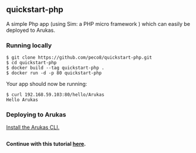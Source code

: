 ## quickstart-php
A simple Php app (using Sim: a PHP micro framework ) which can easily be deployed to Arukas.

### Running locally

```
$ git clone https://github.com/peco8/quickstart-php.git
$ cd quickstart-php
$ docker build --tag quickstart-php .
$ docker run -d -p 80 quickstart-php
```

Your app should now be running:

```
$ curl 192.168.59.103:80/hello/Arukas
Hello Arukas
```

### Deploying to Arukas

[Install the Arukas CLI.](/)

```
```

**Continue with this tutorial [here](/).**
